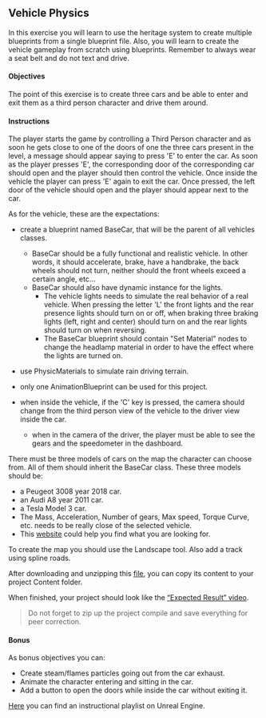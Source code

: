 ## Vehicle Physics

In this exercise you will learn to use the heritage system to create multiple blueprints from a single blueprint file. Also, you will learn to create the vehicle gameplay from scratch using blueprints. Remember to always wear a seat belt and do not text and drive.

#### Objectives

The point of this exercise is to create three cars and be able to enter and exit them as a third person character and drive them around.

#### Instructions

The player starts the game by controlling a Third Person character and as soon he gets close to one of the doors of one the three cars present in the level, a message should appear saying to press 'E' to enter the car. As soon as the player presses 'E', the corresponding door of the corresponding car should open and the player should then control the vehicle. Once inside the vehicle the player can press 'E' again to exit the car. Once pressed, the left door of the vehicle should open and the player should appear next to the car.

As for the vehicle, these are the expectations:

- create a blueprint named BaseCar, that will be the parent of all vehicles classes.
  - BaseCar should be a fully functional and realistic vehicle. In other words, it should accelerate, brake, have a handbrake, the back wheels should not turn, neither should the front wheels exceed a certain angle, etc...
  - BaseCar should also have dynamic instance for the lights.
    - The vehicle lights needs to simulate the real behavior of a real vehicle. When pressing the letter 'L' the front lights and the rear presence lights should turn on or off, when braking three braking lights (left, right and center) should turn on and the rear lights should turn on when reversing.
    - The BaseCar blueprint should contain "Set Material" nodes to change the headlamp material in order to have the effect where the lights are turned on.
- use PhysicMaterials to simulate rain driving terrain.

- only one AnimationBlueprint can be used for this project.

- when inside the vehicle, if the 'C' key is pressed, the camera should change from the third person view of the vehicle to the driver view inside the car.
  - when in the camera of the driver, the player must be able to see the gears and the speedometer in the dashboard.

There must be three models of cars on the map the character can choose from. All of them should inherit the BaseCar class. These three models should be:

- a Peugeot 3008 year 2018 car.
- an Audi A8 year 2011 car.
- a Tesla Model 3 car.
- The Mass, Acceleration, Number of gears, Max speed, Torque Curve, etc. needs to be really close of the selected vehicle.
- This [website](https://www.automobile-catalog.com) could help you find what you are looking for.

To create the map you should use the Landscape tool. Also add a track using spline roads.

After downloading and unzipping this [file](https://assets.01-edu.org/Unreal-Engine-Piscine/VehiclePhysics.zip), you can copy its content to your project Content folder.

When finished, your project should look like the [“Expected Result” video](https://youtu.be/4dXjFKh_jjY).

> Do not forget to zip up the project compile and save everything for peer correction.

#### Bonus

As bonus objectives you can:

- Create steam/flames particles going out from the car exhaust.
- Animate the character entering and sitting in the car.
- Add a button to open the doors while inside the car without exiting it.

[Here](https://www.youtube.com/playlist?list=PLHyAJ_GrRtf9sxZqgfPVM06PrLk8_CWA-) you can find an instructional playlist on Unreal Engine.

